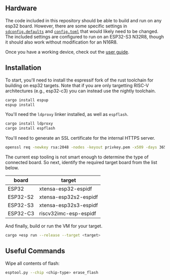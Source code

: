 ## Hardware

The code included in this repository should be able to build and run on any esp32 board.
However, there are some specific settings in [`sdconfig.defaults`](sdkconfig.defaults) and [`config.toml`](.cargo/config.toml) that would likely need to be changed.
The included settings are configured to run on an ESP32-S3 N32R8, though it should also work without modification for an N16R8.

Once you have a working device, check out the [user guide](user-guide.md).

## Installation

To start, you'll need to install the espressif fork of the rust toolchain for building on esp32 targets.
Note that if you are only targetting RISC-V architectures (e.g., esp32-c3) you can instead use the nightly toolchain.

```sh
cargo install espup
espup install
```

You'll need the `ldproxy` linker installed, as well as `espflash`.

```sh
cargo install ldproxy
cargo install espflash
```

You'll need to generate an SSL certificate for the internal HTTPS server.

```sh
openssl req -newkey rsa:2048 -nodes -keyout privkey.pem -x509 -days 3650 -out cacert.pem -subj "/CN=NetsBlox VM ESP32"
```

The current esp tooling is not smart enough to determine the type of connected board.
So next, identify the required target board from the list below.

| board | target |
| ----- | ------ |
| ESP32 | xtensa-esp32-espidf |
| ESP32-S2 | xtensa-esp32s2-espidf |
| ESP32-S3 | xtensa-esp32s3-espidf |
| ESP32-C3 | riscv32imc-esp-espidf |

And finally, build or run the VM for your target.

```sh
cargo +esp run --release --target <target>
```

## Useful Commands

Wipe all contents of flash:

```sh
esptool.py --chip <chip-type> erase_flash
```
